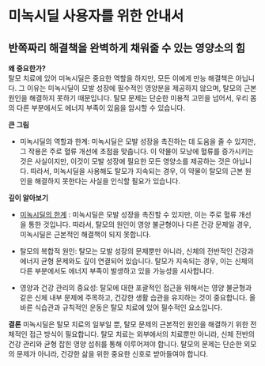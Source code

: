 ﻿# 미녹시딜 사용자를 위한 안내서
## 반쪽짜리 해결책을 완벽하게 채워줄 수 있는 영양소의 힘

  
**왜 중요한가?**  
탈모 치료에 있어 미녹시딜은 중요한 역할을 하지만, 모든 이에게 만능 해결책은 아닙니다. 그 이유는 미녹시딜이 모발 성장에 필수적인 영양분을 제공하지 않으며, 탈모의 근본 원인을 해결하지 못하기 때문입니다. 탈모 문제는 단순한 미용적 고민을 넘어서, 우리 몸의 다른 부분에서도 에너지 부족이 있음을 암시할 수 있습니다.  
  
**큰 그림** 

 - 미녹시딜의 역할과 한계: 미녹시딜은 모발 성장을 촉진하는 데 도움을 줄 수 있지만, 그 작용은 주로 혈류 개선에 초점을 맞춥니다. 이 약물이 모낭에 혈류를 증가시키는 것은 사실이지만, 이것이 모발 성장에 필요한 모든 영양소를 제공하는 것은 아닙니다. 따라서, 미녹시딜을 사용해도 탈모가 지속되는 경우, 이 약물이 탈모의 근본 원인을 해결하지 못한다는 사실을 인식할 필요가 있습니다.  
  
**깊이 알아보기**
  
 - [미녹시딜의 한계](https://frontier-three.vercel.app/kr/m04/m0404/m040401) : 미녹시딜은 모발 성장을 촉진할 수 있지만, 이는 주로 혈류 개선을 통한 것입니다. 따라서, 탈모의 원인이 영양 불균형이나 다른 건강 문제일 경우, 미녹시딜은 근본적인 해결책이 되지 못합니다.  
  
 - 탈모의 복합적 원인: 탈모는 모발 성장의 문제뿐만 아니라, 신체의 전반적인 건강과 에너지 균형 문제와도 깊이 연결되어 있습니다. 탈모가 지속되는 경우, 이는 신체의 다른 부분에서도 에너지 부족이 발생하고 있을 가능성을 시사합니다.  
  
 - 영양과 건강 관리의 중요성: 탈모에 대한 포괄적인 접근을 위해서는 영양 불균형과 같은 신체 내부 문제에 주목하고, 건강한 생활 습관을 유지하는 것이 중요합니다. 올바른 식습관과 규칙적인 운동은 탈모 치료에 있어 필수적인 요소입니다.  
  
**결론**
미녹시딜은 탈모 치료의 일부일 뿐, 탈모 문제의 근본적인 원인을 해결하기 위한 전체적인 접근 방식이 필요합니다. 탈모 치료는 외부에서의 치료뿐만 아니라, 신체 전반의 건강 관리와 균형 잡힌 영양 섭취를 통해 이루어져야 합니다. 탈모의 문제는 단순한 외모의 문제가 아니라, 건강한 삶을 위한 중요한 신호로 받아들여야 합니다.
